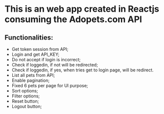 # This is an web app created in Reactjs consuming the Adopets.com API

## Functionalities:

  - Get token session from API;
  - Login and get API_KEY;
  - Do not accept if login is incorrect;
  - Check if loggedin, if not will be redirected;
  - Check if loggedin, if yes, when tries get to login page, will be redirect.
  - List all pets from API;
  - Enable pagination;
  - Fixed 6 pets per page for UI purpose;
  - Sort options;
  - Filter options;
  - Reset button;
  - Logout button;
  
 
